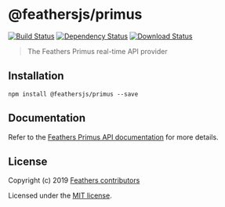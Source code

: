# @feathersjs/primus

[![Build Status](https://travis-ci.org/feathersjs/feathers.svg?branch=master)](https://travis-ci.org/feathersjs/feathers)
[![Dependency Status](https://img.shields.io/david/feathersjs/feathers.svg?style=flat-square&path=packages/primus)](https://david-dm.org/feathersjs/feathers?path=packages/primus)
[![Download Status](https://img.shields.io/npm/dm/@feathersjs/primus.svg?style=flat-square)](https://www.npmjs.com/package/@feathersjs/primus)

> The Feathers Primus real-time API provider

## Installation

```
npm install @feathersjs/primus --save
```

## Documentation

Refer to the [Feathers Primus API documentation](https://docs.feathersjs.com/api/primus.html) for more details.

## License

Copyright (c) 2019 [Feathers contributors](https://github.com/feathersjs/client/graphs/contributors)

Licensed under the [MIT license](LICENSE).
